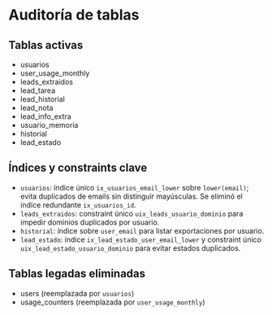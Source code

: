 # Auditoría de tablas

## Tablas activas
- usuarios
- user_usage_monthly
- leads_extraidos
- lead_tarea
- lead_historial
- lead_nota
- lead_info_extra
- usuario_memoria
- historial
- lead_estado

## Índices y constraints clave
- `usuarios`: índice único `ix_usuarios_email_lower` sobre `lower(email)`; evita duplicados de emails sin distinguir mayúsculas. Se eliminó el índice redundante `ix_usuarios_id`.
- `leads_extraidos`: constraint único `uix_leads_usuario_dominio` para impedir dominios duplicados por usuario.
- `historial`: índice sobre `user_email` para listar exportaciones por usuario.
- `lead_estado`: índice `ix_lead_estado_user_email_lower` y constraint único `uix_lead_estado_usuario_dominio` para evitar estados duplicados.

## Tablas legadas eliminadas
- users (reemplazada por `usuarios`)
- usage_counters (reemplazada por `user_usage_monthly`)
